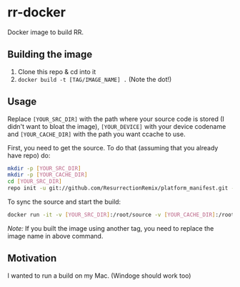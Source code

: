 # rr-docker

Docker image to build RR.

## Building the image

1. Clone this repo & cd into it
2. `docker build -t [TAG/IMAGE_NAME] .` (Note the dot!)

## Usage

Replace `[YOUR_SRC_DIR]` with the path where your source code is stored (I didn't want to bloat the image), `[YOUR_DEVICE]` with your device codename and `[YOUR_CACHE_DIR]` with the path you want ccache to use.

First, you need to get the source. To do that (assuming that you already have repo) do:

```bash
mkdir -p [YOUR_SRC_DIR]
mkdir -p [YOUR_CACHE_DIR]
cd [YOUR_SRC_DIR]
repo init -u git://github.com/ResurrectionRemix/platform_manifest.git -b marshmallow -c
```

To sync the source and start the build:

```bash
docker run -it -v [YOUR_SRC_DIR]:/root/source -v [YOUR_CACHE_DIR]:/root/cache -e "DEVICE=[YOUR_DEVICE]" [TAG/IMAGE_NAME]
```

*Note:* If you built the image using another tag, you need to replace the image name in above command.

## Motivation

I wanted to run a build on my Mac. (Windoge should work too)
